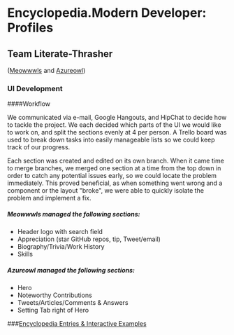 # Encyclopedia.Modern Developer: Profiles
## Team Literate-Thrasher
([Meowwwls](http://github.com/meowwwls) and [Azureowl](http://github.com/azureowl))

### UI Development 

####Workflow  

We communicated via e-mail, Google Hangouts, and HipChat to decide how to tackle the project. We each decided which parts of the UI we would like to work on, and split the sections evenly at 4 per person. A Trello board was used to break down tasks into easily manageable lists so we could keep track of our progress.

Each section was created and edited on its own branch. When it came time to merge branches, we merged one section at a time from the top down in order to catch any potential issues early, so we could locate the problem immediately. This proved beneficial, as when something went wrong and a component or the layout "broke", we were able to quickly isolate the problem and implement a fix.

##### Meowwwls managed the following sections:

* Header logo with search field
* Appreciation (star GitHub repos, tip, Tweet/email)
* Biography/Trivia/Work History
* Skills

##### Azureowl managed the following sections:

* Hero
* Noteworthy Contributions
* Tweets/Articles/Comments & Answers
* Setting Tab right of Hero


###[Encyclopedia Entries & Interactive Examples](encyclopedia-entries)

